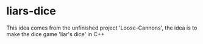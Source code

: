liars-dice
==========

This idea comes from the unfinished project 'Loose-Cannons', the idea is to make the dice game 'liar's dice' in C++
